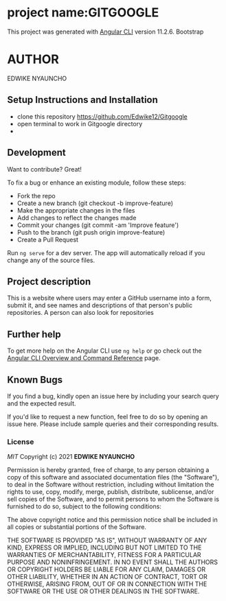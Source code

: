#  project name:GITGOOGLE

This project was generated with [Angular CLI](https://github.com/angular/angular-cli) version 11.2.6.
Bootstrap

# AUTHOR
EDWIKE NYAUNCHO

## Setup Instructions and Installation

- clone this repository https://github.com/Edwike12/Gitgoogle
- open terminal to work in Gitgoogle directory 
- 

## Development 
Want to contribute? Great!

To fix a bug or enhance an existing module, follow these steps:
- Fork the repo
- Create a new branch (git checkout -b improve-feature)
- Make the appropriate changes in the files
- Add changes to reflect the changes made
- Commit your changes (git commit -am 'Improve feature')
- Push to the branch (git push origin improve-feature)
- Create a Pull Request

Run `ng serve` for a dev server. The app will automatically reload if you change any of the source files.


## Project description
This is a website where users may enter a GitHub username into a form, submit it, and see names and descriptions of that person's public repositories. A person can also look for repositories


## Further help

To get more help on the Angular CLI use `ng help` or go check out the [Angular CLI Overview and Command Reference](https://angular.io/cli) page.


## Known Bugs

If you find a bug, kindly open an issue here by including your search query and the expected result.

If you'd like to request a new function, feel free to do so by opening an issue here. Please include sample queries and their corresponding results.



### License

*MIT*
Copyright (c) 2021 **EDWIKE NYAUNCHO**

Permission is hereby granted, free of charge, to any person obtaining a copy of this software and associated documentation files (the "Software"), to deal in the Software without restriction, including without limitation the rights to use, copy, modify, merge, publish, distribute, sublicense, and/or sell copies of the Software, and to permit persons to whom the Software is furnished to do so, subject to the following conditions:

The above copyright notice and this permission notice shall be included in all copies or substantial portions of the Software.

THE SOFTWARE IS PROVIDED "AS IS", WITHOUT WARRANTY OF ANY KIND, EXPRESS OR IMPLIED, INCLUDING BUT NOT LIMITED TO THE WARRANTIES OF MERCHANTABILITY, FITNESS FOR A PARTICULAR PURPOSE AND NONINFRINGEMENT. IN NO EVENT SHALL THE AUTHORS OR COPYRIGHT HOLDERS BE LIABLE FOR ANY CLAIM, DAMAGES OR OTHER LIABILITY, WHETHER IN AN ACTION OF CONTRACT, TORT OR OTHERWISE, ARISING FROM, OUT OF OR IN CONNECTION WITH THE SOFTWARE OR THE USE OR OTHER DEALINGS IN THE SOFTWARE.
